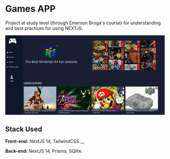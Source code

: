 # Games APP

Project at study level (through Emerson Broga's course) for understanding and best practices for using NEXTJS.


![Alt text](src/app/readme_image.png)


## Stack Used

**Front-end:** NextJS 14, TailwindCSS.__

**Back-end:** NextJS 14, Prisma, SQlite.